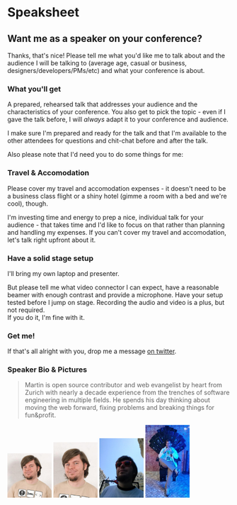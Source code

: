 <!-- ::Speaksheet -->
# Speaksheet

## Want me as a speaker on your conference?

Thanks, that's nice!
Please tell me what you'd like me to talk about and the audience I will be talking to (average age, casual or business, designers/developers/PMs/etc) and what your conference is about.

### What you'll get
A prepared, rehearsed talk that addresses your audience and the characteristics of your conference.
You also get to pick the topic - even if I gave the talk before, I will *always* adapt it to your conference and audience.

I make sure I'm prepared and ready for the talk and that I'm available to the other attendees for questions and chit-chat before and after the talk.

Also please note that I'd need you to do some things for me:

### Travel & Accomodation
Please cover my travel and accomodation expenses - it doesn't need to be a business class flight or a shiny hotel (gimme a room with a bed and we're cool), though.

I'm investing time and energy to prep a nice, individual talk for your audience - that takes time and I'd like to focus on that rather than planning and handling my expenses.
If you can't cover my travel and accomodation, let's talk right upfront about it.

### Have a solid stage setup
I'll bring my own laptop and presenter.

But please tell me what video connector I can expect, have a reasonable beamer with enough contrast and provide a microphone. Have your setup tested before I jump on stage.
Recording the audio and video is a plus, but not required.  
If you do it, I'm fine with it.

### Get me!

If that's all alright with you, drop me a message [on twitter](https://twitter.com/g33konaut).

### Speaker Bio & Pictures

<blockquote>
Martin is open source contributor and web evangelist by heart from Zurich with nearly a decade experience from the trenches of software engineering in multiple fields.
He spends his day thinking about moving the web forward, fixing problems and breaking things for fun&profit.
</blockquote>

[<img src="images/me_400x400.jpg" width="100">](/images/me_400x400.jpg) [<img src="images/the_one_cropped.jpg" width="100">](/images/the_one_cropped.jpg) [<img src="images/madrid2013.jpg" width="100">](/images/madrid2013.jpg) [<img src="images/lisbon2014.jpg" width="100">](/images/lisbon2014.jpg)